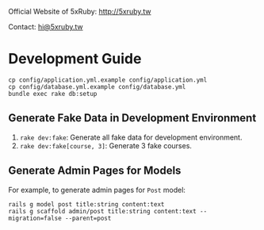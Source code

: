 Official Website of 5xRuby: http://5xruby.tw

Contact: hi@5xruby.tw

Development Guide
=================

```
cp config/application.yml.example config/application.yml
cp config/database.yml.example config/database.yml
bundle exec rake db:setup
```

Generate Fake Data in Development Environment
---------------------------------------------

1. `rake dev:fake`: Generate all fake data for development environment.
2. `rake dev:fake[course, 3]`: Generate 3 fake courses.

Generate Admin Pages for Models
----------------------------

For example, to generate admin pages for `Post` model:

```
rails g model post title:string content:text
rails g scaffold admin/post title:string content:text --migration=false --parent=post
```